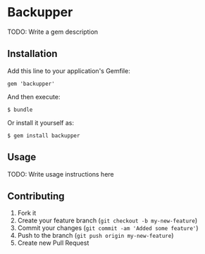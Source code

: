 # Backupper

TODO: Write a gem description

## Installation

Add this line to your application's Gemfile:

    gem 'backupper'

And then execute:

    $ bundle

Or install it yourself as:

    $ gem install backupper

## Usage

TODO: Write usage instructions here

## Contributing

1. Fork it
2. Create your feature branch (`git checkout -b my-new-feature`)
3. Commit your changes (`git commit -am 'Added some feature'`)
4. Push to the branch (`git push origin my-new-feature`)
5. Create new Pull Request
